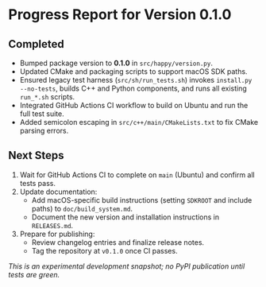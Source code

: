 # Progress Report for Version 0.1.0

## Completed

- Bumped package version to **0.1.0** in `src/happy/version.py`.
- Updated CMake and packaging scripts to support macOS SDK paths.
- Ensured legacy test harness (`src/sh/run_tests.sh`) invokes `install.py --no-tests`, builds C++ and Python components, and runs all existing `run_*.sh` scripts.
- Integrated GitHub Actions CI workflow to build on Ubuntu and run the full test suite.
- Added semicolon escaping in `src/c++/main/CMakeLists.txt` to fix CMake parsing errors.

## Next Steps

1. Wait for GitHub Actions CI to complete on `main` (Ubuntu) and confirm all tests pass.
2. Update documentation:
   - Add macOS-specific build instructions (setting `SDKROOT` and include paths) to `doc/build_system.md`.
   - Document the new version and installation instructions in `RELEASES.md`.
3. Prepare for publishing:
   - Review changelog entries and finalize release notes.
   - Tag the repository at `v0.1.0` once CI passes.

*This is an experimental development snapshot; no PyPI publication until tests are green.*
